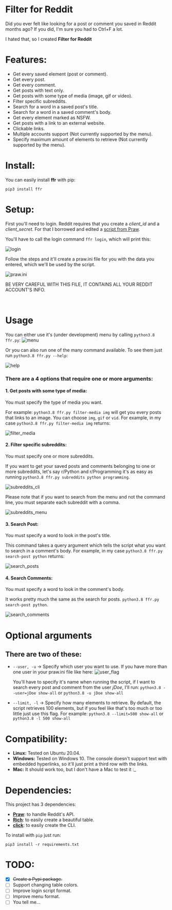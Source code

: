 # **Filter for Reddit**

Did you ever felt like looking for a post or comment you saved in Reddit months ago?
If you did, I'm sure you had to Ctrl+F a lot.

I hated that, so I created **Filter for Reddit**


# Features:

* Get every saved element (post or comment).
* Get every post.
* Get every comment.
* Get posts with text only.
* Get posts with some type of media (image, gif or video).
* Filter specific subreddits.
* Search for a word in a saved post's title.
* Search for a word in a saved comment's body.
* Get every element marked as NSFW.
* Get posts with a link to an external website.
* Clickable links.
* Multiple accounts support (Not currently supported by the menu).
* Specify maximum amount of elements to retrieve (Not currently supported by the menu).


# Install:
You can easily install **ffr** with pip:
```
pip3 install ffr
```

# Setup:
First you'll need to login. Reddit requires that you create a _client_id_ and a _client_secret_. For that I borrowed and edited a [script from Praw](https://praw.readthedocs.io/en/latest/tutorials/refresh_token.html#refresh-token).

You'll  have to call the login command `ffr login`, which will print this:


![login](img/login.png)

Follow the steps and it'll create a praw.ini file for you with the data you entered, which we'll be used by the script. 

![praw.ini](img/praw_ini.png)

BE VERY CAREFUL WITH THIS FILE, IT CONTAINS ALL YOUR REDDIT ACCOUNT'S INFO.


&nbsp;


# Usage

You can either use it's (under development) menu by calling `python3.8 ffr.py`:
![menu](img/menu.png)

Or you can also run one of the many command available. To see them just run `python3.8 ffr.py --help`:

![help](img/help.png)

### There are a 4 options that require one or more arguments:
#### 1. Get posts with some type of media:
You must specify the type of media you want. 

For example: `python3.8 ffr.py filter-media img` will get you every posts that links to an image. You can choose `img`, `gif` or `vid`. For example, in my case `python3.8 ffr.py filter-media img` returns:

![filter_media](img/filter_media.gif)


#### 2. Filter specific subreddits:
You must specify one or more subreddits.

If you want to get your saved posts and comments belonging to one or more subreddits, let's say r/Python and r/Programming it's as easy as running `python3.8 ffr.py subreddits python programming`. 

![subreddits_cli](img/subreddits_cli.gif)


Please note that if you want to search from the menu and not the command line, you must separate each subreddit with a comma.

![subreddits_menu](img/subreddits_menu.gif)


#### 3. Search Post:
You must specify a word to look in the post's title.

This command takes a query argument which tells the script what you want to search in a comment's body. For example, in my case `python3.8 ffr.py search-post python` returns:

![search_posts](img/search_posts.gif)

#### 4. Search Comments:
You must specify a word to look in the comment's body.

It works pretty much the same as the search for posts. `python3.8 ffr.py search-post python`.

![search_comments](img/search_comments.gif)


# Optional arguments
## There are two of these:

* `--user, -u` -> Specify which user you want to use. If you have more than one user in your praw.ini file like here:
 ![user_flag](img/user_flag.png)

    You'll have to specify it's name when running the script, if I want to search every post and comment from the user _jDoe_, I'll run: `python3.8 --user=jDoe show-all` or `python3.8 -u jDoe show-all`

* `--limit, -l` -> Specify how many elements to retrieve. By default, the script retrieves 100 elements, but if you feel like that's too much or too little just use this flag. For example:
 `python3.8 --limit=500 show-all` or `python3.8 -l 500 show-all`

 # Compatibility:
 * **Linux:** Tested on Ubuntu 20.04.
 * **Windows:** Tested on Windows 10. The console doesn't support text with embedded hyperlinks, so it'll just print a third row with the links.
 * **Mac:** It should work too, but I don't have a Mac to test it :_


# Dependencies:
This project has 3 dependencies:
    
* [**Praw**](https://github.com/praw-dev/praw): to handle Reddit's API.
* [**Rich**](https://github.com/willmcgugan/rich): to easily create a beautiful table.
* [**click**](https://github.com/pallets/click): to easily create the CLI.

To install with `pip` just run:


```
pip3 install -r requirements.txt
```


# TODO:
- [x] ~~Create a Pypi package.~~
- [ ] Support changing table colors.
- [ ] Improve login script format.
- [ ] Improve menu format.
- [ ] You tell me...